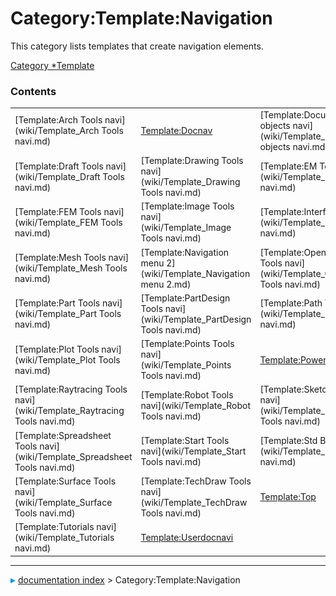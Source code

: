 # Category:Template:Navigation
This category lists templates that create navigation elements.

[Category   *Template](Category_Template.md)

### Contents

|     |     |     |
| --- | --- | --- |
| [Template:Arch Tools navi](wiki/Template_Arch Tools navi.md) | [Template:Docnav](wiki/Template_Docnav.md) | [Template:Document objects navi](wiki/Template_Document objects navi.md) |
| [Template:Draft Tools navi](wiki/Template_Draft Tools navi.md) | [Template:Drawing Tools navi](wiki/Template_Drawing Tools navi.md) | [Template:EM Tools navi](wiki/Template_EM Tools navi.md) |
| [Template:FEM Tools navi](wiki/Template_FEM Tools navi.md) | [Template:Image Tools navi](wiki/Template_Image Tools navi.md) | [Template:Interface navi](wiki/Template_Interface navi.md) |
| [Template:Mesh Tools navi](wiki/Template_Mesh Tools navi.md) | [Template:Navigation menu 2](wiki/Template_Navigation menu 2.md) | [Template:OpenSCAD Tools navi](wiki/Template_OpenSCAD Tools navi.md) |
| [Template:Part Tools navi](wiki/Template_Part Tools navi.md) | [Template:PartDesign Tools navi](wiki/Template_PartDesign Tools navi.md) | [Template:Path Tools navi](wiki/Template_Path Tools navi.md) |
| [Template:Plot Tools navi](wiki/Template_Plot Tools navi.md) | [Template:Points Tools navi](wiki/Template_Points Tools navi.md) | [Template:Powerdocnavi](wiki/Template_Powerdocnavi.md) |
| [Template:Raytracing Tools navi](wiki/Template_Raytracing Tools navi.md) | [Template:Robot Tools navi](wiki/Template_Robot Tools navi.md) | [Template:Sketcher Tools navi](wiki/Template_Sketcher Tools navi.md) |
| [Template:Spreadsheet Tools navi](wiki/Template_Spreadsheet Tools navi.md) | [Template:Start Tools navi](wiki/Template_Start Tools navi.md) | [Template:Std Base navi](wiki/Template_Std Base navi.md) |
| [Template:Surface Tools navi](wiki/Template_Surface Tools navi.md) | [Template:TechDraw Tools navi](wiki/Template_TechDraw Tools navi.md) | [Template:Top](wiki/Template_Top.md) |
| [Template:Tutorials navi](wiki/Template_Tutorials navi.md) | [Template:Userdocnavi](wiki/Template_Userdocnavi.md) |



---
![](images/Right_arrow.png) [documentation index](../README.md) > Category:Template:Navigation
